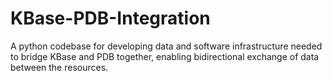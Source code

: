 # KBase-PDB-Integration

A python codebase for developing data and software infrastructure needed to bridge KBase and PDB together, enabling bidirectional exchange of data between the resources.
